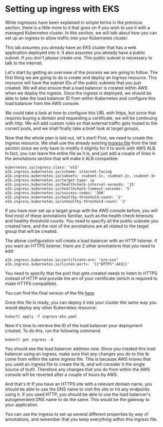 # Setting up ingress with EKS

While ingresses have been explained in simple terms in the previous section, there is a little more to it that goes on if you wish to use it with a managed Kubernetes cluster. In this section, we will talk about how you can set up an ingress to allow traffic into your Kubernetes cluster.

This lab assumes you already have an EKS cluster that has a web application deployed into it. It also assumes you already have a public subnet. If you don't please create one. This public subnet is necessary to talk to the internet.

Let's start by getting an overview of the process we are going to follow. The first thing we are going to do is create and deploy an Ingress resource. This resource will have the subnet IDs of the public subnets that you just created. We will also ensure that a load balancer is created within AWS when we deploy the ingress. Once the ingress is deployed, we should be able to take the load balancer ID from within Kubernetes and configure this load balancer from the AWS console.

We could take a look at how to configure this URL with https, but since that requires buying a domain and requesting a certificate, we will be continuing with http. We will add custom rules so that external traffic gets routed to the correct pods, and we shall finally take a brief look at target groups.

Now that the whole plan is laid out, let's start! First, we need to create the ingress resource. We shall use the already existing [ingress file](./ingress.yaml) from the last section since we only have to modify it slightly for it to work with AWS ALB. In fact, you can leave the entire file as it is, and just add a couple of lines in the annotations section that will make it ALB compatible:

```
kubernetes.io/ingress.class: "alb"
alb.ingress.kubernetes.io/scheme: internet-facing
alb.ingress.kubernetes.io/subnets: <subnet-1>, <subnet-2>, <subnet-3>
alb.ingress.kubernetes.io/target-type: ip 
alb.ingress.kubernetes.io/healthcheck-interval-seconds: '15'
alb.ingress.kubernetes.io/healthcheck-timeout-seconds: '5'
alb.ingress.kubernetes.io/success-codes: '200'
alb.ingress.kubernetes.io/healthy-threshold-count: '2'
alb.ingress.kubernetes.io/unhealthy-threshold-count: '2'
```

If you have ever set up a target group with the AWS console before, you will find most of these annotations familiar, such as the health check timeouts and healthy threshold counts. You need to specify all the public subnets you created here, and the rest of the annotations are all related to the target group that will be created. 

The above configuration will create a load balancer with an HTTP listener. If you want an HTTPS listener, there are 2 other annotations that you need to add:

```
alb.ingress.kubernetes.io/certificate-arn: "arn:xxx"
alb.ingress.kubernetes.io/listen-ports: '[{"HTTPS":443}]'
```

You need to specify that the port that gets created needs to listen to HTTPS instead of HTTP and provide the arn of your certificate (which is required to make HTTPS compatible).

You can find the final version of the file [here](./ingress-eks.yaml). 

Once this file is ready, you can deploy it into your cluster the same way you would deploy any other Kubernetes resource:

```
kubectl apply -f ingress-eks.yaml
```

Now it's time to retrieve the ID of the load balancer your deployment created. To do this, run the following command:

```
kubectl get ingress -A
```

You should see the load balancer address now. Since you created this load balancer using an ingress, make sure that any changes you do to this lb come from within the same ingress file. This is because AWS knows that you used an ingress file to create the lb, and will consider it the single source of truth. Therefore any changes that you do from within the AWS console will be reverted after a couple of hours by AWS.

And that's it! If you have an HTTPS site with a relevant domain name, you should be able to use the DNS name to visit the site or hit any endpoints using it. If you used HTTP, you should be able to use the load balancer's autogenerated DNS name to do the same. This would be the gateway to your application.

You can use the ingress to set up several different properties by way of annotations, and remember that you keep everything within this ingress file.